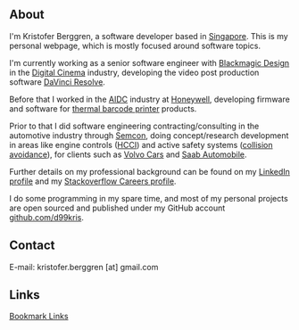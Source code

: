 ## About

I'm Kristofer Berggren, a software developer based in
[Singapore](http://en.wikipedia.org/wiki/Singapore). This is my 
personal webpage, which is mostly focused around software topics.

I'm currently working as a senior software engineer with
[Blackmagic Design](https://www.blackmagicdesign.com/) in the
[Digital Cinema](https://en.wikipedia.org/wiki/Digital_cinema) industry,
developing the video post production software
[DaVinci Resolve](https://www.blackmagicdesign.com/products/davinciresolve).

Before that I worked in the 
[AIDC](http://en.wikipedia.org/wiki/Automatic_identification_and_data_capture) 
industry at [Honeywell](http://www.honeywell.com/), developing firmware and 
software for 
[thermal barcode printer](https://en.wikipedia.org/wiki/Thermal_printing) 
products.

Prior to that I did software engineering contracting/consulting in the 
automotive industry through [Semcon](http://www.semcon.com/), doing 
concept/research development in areas like engine controls 
([HCCI](http://en.wikipedia.org/wiki/Homogeneous_charge_compression_ignition)) 
and active safety systems 
([collision avoidance](https://en.wikipedia.org/wiki/Collision_avoidance_system)), 
for clients such as [Volvo Cars](http://www.volvocars.com/) and 
[Saab Automobile](http://www.saabcars.com/).

Further details on my professional background can be found on my 
[LinkedIn profile](https://www.linkedin.com/in/kristoferberggren) and my
[Stackoverflow Careers profile](http://careers.stackoverflow.com/d99kris).

I do some programming in my spare time, and most of my personal projects are
open sourced and published under my GitHub account
[github.com/d99kris](https://github.com/d99kris).

## Contact

E-mail: kristofer.berggren [at] gmail.com

## Links
[Bookmark Links](/links)

